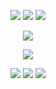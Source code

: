 <html>
  <body>
    <p align="center">
<img src="https://ukusyaoi.neocities.org/fonts/9teentest.png"> <img src="https://ukusyaoi.neocities.org/fonts/ehheh.png"> <img src="https://ukusyaoi.neocities.org/fonts/shehimtest.png">
       <p align="center">
<img src="https://ukusyaoi.neocities.org/fonts/girlboythingfujo.png">
<p align="center">
<img src="https://ukusyaoi.neocities.org/fonts/saerinart.jpeg">
  <p align="center">
    <a href="https://rentry.co/IAMTHEHERO"><img src="https://ukusyaoi.neocities.org/rentry%20sources/coollogo_com-13320779.png"></a> <a href="https://makotoyuukun.straw.page/"><img src="https://ukusyaoi.neocities.org/rentry%20sources/coollogo_com-51041304.png"></a> <a href="https://izmk.atabook.org/"><img src="https://ukusyaoi.neocities.org/rentry%20sources/coollogo_com-51041311.png"></a>
    </body>
</html>
